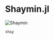 # Shaymin.jl

![Shaymin](https://www.pokemon.com/static-assets/content-assets/cms2/img/pokedex/full/492.png)

```@docs
shay
```

